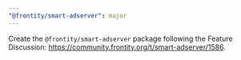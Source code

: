 ```yaml
---
"@frontity/smart-adserver": major
---
```


Create the `@frontity/smart-adserver` package following the Feature Discussion: https://community.frontity.org/t/smart-adserver/1586.
